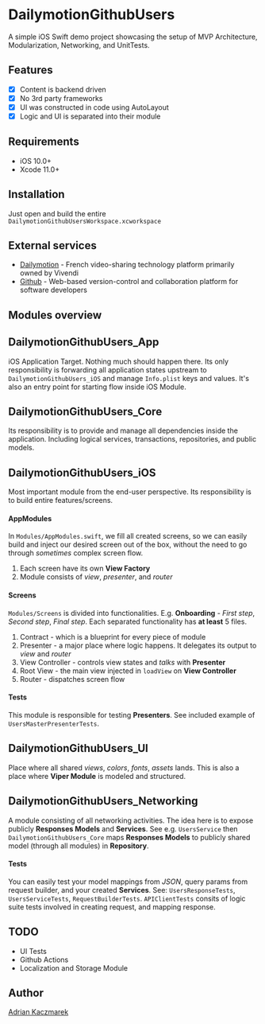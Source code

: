 # DailymotionGithubUsers
A simple iOS Swift demo project showcasing the setup of MVP Architecture, Modularization, Networking, and UnitTests.

## Features
- [x] Content is backend driven
- [x] No 3rd party frameworks
- [x] UI was constructed in code using AutoLayout
- [x] Logic and UI is separated into their module

## Requirements
- iOS 10.0+
- Xcode 11.0+

## Installation
Just open and build the entire ```DailymotionGithubUsersWorkspace.xcworkspace```


## External services
- [Dailymotion](https://api.dailymotion.com) - French video-sharing technology platform primarily owned by Vivendi
- [Github](https://api.github.com/) - Web-based version-control and collaboration platform for software developers


## Modules overview

## DailymotionGithubUsers_App
iOS Application Target. Nothing much should happen there. Its only responsibility is forwarding all application states upstream to ```DailymotionGithubUsers_iOS``` and manage `Info.plist` keys and values. It's also an entry point for starting flow inside iOS Module.

## DailymotionGithubUsers_Core
Its responsibility is to provide and manage all dependencies inside the application. Including logical services, transactions, repositories, and public models. 

## DailymotionGithubUsers_iOS
Most important module from the end-user perspective. Its responsibility is to build entire features/screens.

#### AppModules 
In `Modules/AppModules.swift`, we fill all created screens, so we can easily build and inject our desired screen out of the box, without the need to go through *sometimes* complex screen flow. 
1. Each screen have its own **View Factory**
1. Module consists of *view*, *presenter*, and *router*

#### Screens
`Modules/Screens` is divided into functionalities. E.g. **Onboarding** - *First step*, *Second step*, *Final step*.
Each separated functionality has **at least** 5 files. 
1. Contract - which is a blueprint for every piece of module
1. Presenter - a major place where logic happens. It delegates its output to *view* and *router*
1. View Controller - controls view states and *talks* with **Presenter**
1. Root View - the main view injected in `loadView` on **View Controller**
1. Router - dispatches screen flow

#### Tests
This module is responsible for testing **Presenters**. See included example of ```UsersMasterPresenterTests```.

## DailymotionGithubUsers_UI
Place where all shared *views*, *colors*, *fonts*, *assets* lands. This is also a place where **Viper Module** is modeled and structured.

## DailymotionGithubUsers_Networking
A module consisting of all networking activities. The idea here is to expose publicly **Responses Models** and **Services**. See e.g. ```UsersService``` then ```DailymotionGithubUsers_Core``` maps **Responses Models** to publicly shared model (through all modules) in **Repository**.

#### Tests
You can easily test your model mappings from *JSON*, query params from request builder, and your created **Services**.
See: ```UsersResponseTests```, ```UsersServiceTests```, ```RequestBuilderTests```. ```APIClientTests``` consits of logic suite tests involved in creating request, and mapping response.

## TODO
- UI Tests
- Github Actions
- Localization and Storage Module

## Author

[Adrian Kaczmarek](https://github.com/AdishPL) 
